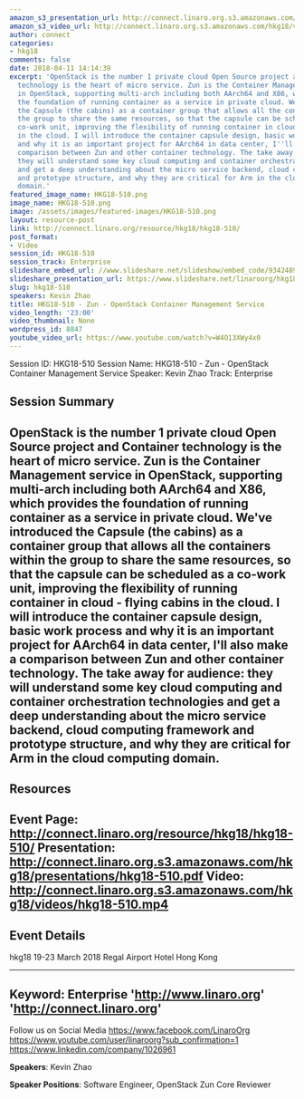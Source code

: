 ```yaml
---
amazon_s3_presentation_url: http://connect.linaro.org.s3.amazonaws.com/hkg18/presentations/hkg18-510.pdf
amazon_s3_video_url: http://connect.linaro.org.s3.amazonaws.com/hkg18/videos/hkg18-510.mp4
author: connect
categories:
- hkg18
comments: false
date: 2018-04-11 14:14:39
excerpt: 'OpenStack is the number 1 private cloud Open Source project and Container
  technology is the heart of micro service. Zun is the Container Management service
  in OpenStack, supporting multi-arch including both AArch64 and X86, which provides
  the foundation of running container as a service in private cloud. We''ve introduced
  the Capsule (the cabins) as a container group that allows all the containers within
  the group to share the same resources, so that the capsule can be scheduled as a
  co-work unit, improving the flexibility of running container in cloud - flying cabins
  in the cloud. I will introduce the container capsule design, basic work process
  and why it is an important project for AArch64 in data center, I''ll also make a
  comparison between Zun and other container technology. The take away for audience:
  they will understand some key cloud computing and container orchestration technologies
  and get a deep understanding about the micro service backend, cloud computing framework
  and prototype structure, and why they are critical for Arm in the cloud computing
  domain.'
featured_image_name: HKG18-510.png
image_name: HKG18-510.png
image: /assets/images/featured-images/HKG18-510.png
layout: resource-post
link: http://connect.linaro.org/resource/hkg18/hkg18-510/
post_format:
- Video
session_id: HKG18-510
session_track: Enterprise
slideshare_embed_url: //www.slideshare.net/slideshow/embed_code/93424899
slideshare_presentation_url: https://www.slideshare.net/linaroorg/hkg18510-zun-openstack-containers-management-service
slug: hkg18-510
speakers: Kevin Zhao
title: HKG18-510 - Zun - OpenStack Container Management Service
video_length: '23:00'
video_thumbnail: None
wordpress_id: 8847
youtube_video_url: https://www.youtube.com/watch?v=W4O13XWy4x0
---
```


Session ID: HKG18-510
Session Name: HKG18-510 - Zun - OpenStack Container Management Service
Speaker: Kevin Zhao
Track: Enterprise


## Session Summary
OpenStack is the number 1 private cloud Open Source project and Container technology is the heart of micro service. Zun is the Container Management service in OpenStack, supporting multi-arch including both AArch64 and X86, which provides the foundation of running container as a service in private cloud. We've introduced the Capsule (the cabins) as a container group that allows all the containers within the group to share the same resources, so that the capsule can be scheduled as a co-work unit, improving the flexibility of running container in cloud - flying cabins in the cloud. I will introduce the container capsule design, basic work process and why it is an important project for AArch64 in data center, I'll also make a comparison between Zun and other container technology. The take away for audience: they will understand some key cloud computing and container orchestration technologies and get a deep understanding about the micro service backend, cloud computing framework and prototype structure, and why they are critical for Arm in the cloud computing domain.
---------------------------------------------------
## Resources
Event Page: http://connect.linaro.org/resource/hkg18/hkg18-510/
Presentation: http://connect.linaro.org.s3.amazonaws.com/hkg18/presentations/hkg18-510.pdf
Video: http://connect.linaro.org.s3.amazonaws.com/hkg18/videos/hkg18-510.mp4
 ---------------------------------------------------
## Event Details
hkg18
19-23 March 2018
Regal Airport Hotel Hong Kong

---------------------------------------------------
Keyword: Enterprise
'http://www.linaro.org'
'http://connect.linaro.org'
---------------------------------------------------
Follow us on Social Media
https://www.facebook.com/LinaroOrg
https://www.youtube.com/user/linaroorg?sub_confirmation=1
https://www.linkedin.com/company/1026961

**Speakers**: Kevin Zhao

**Speaker Positions**: Software Engineer, OpenStack Zun Core Reviewer
